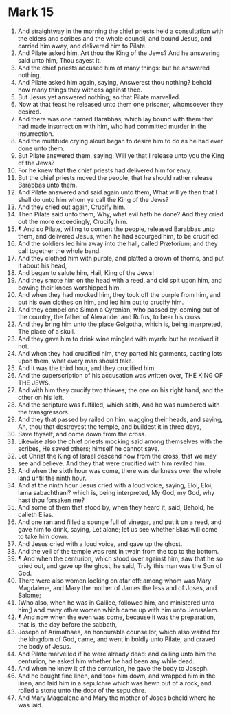 ﻿# Mark 15
1. And straightway in the morning the chief priests held a consultation with the elders and scribes and the whole council, and bound Jesus, and carried him away, and delivered him to Pilate. 
2. And Pilate asked him, Art thou the King of the Jews? And he answering said unto him, Thou sayest it. 
3. And the chief priests accused him of many things: but he answered nothing. 
4. And Pilate asked him again, saying, Answerest thou nothing? behold how many things they witness against thee. 
5. But Jesus yet answered nothing; so that Pilate marvelled. 
6. Now at that feast he released unto them one prisoner, whomsoever they desired. 
7. And there was one named Barabbas, which lay bound with them that had made insurrection with him, who had committed murder in the insurrection. 
8. And the multitude crying aloud began to desire him to do as he had ever done unto them. 
9. But Pilate answered them, saying, Will ye that I release unto you the King of the Jews? 
10. For he knew that the chief priests had delivered him for envy. 
11. But the chief priests moved the people, that he should rather release Barabbas unto them. 
12. And Pilate answered and said again unto them, What will ye then that I shall do unto him whom ye call the King of the Jews? 
13. And they cried out again, Crucify him. 
14. Then Pilate said unto them, Why, what evil hath he done? And they cried out the more exceedingly, Crucify him. 
15. ¶ And so Pilate, willing to content the people, released Barabbas unto them, and delivered Jesus, when he had scourged him, to be crucified. 
16. And the soldiers led him away into the hall, called Prætorium; and they call together the whole band. 
17. And they clothed him with purple, and platted a crown of thorns, and put it about his head, 
18. And began to salute him, Hail, King of the Jews! 
19. And they smote him on the head with a reed, and did spit upon him, and bowing their knees worshipped him. 
20. And when they had mocked him, they took off the purple from him, and put his own clothes on him, and led him out to crucify him. 
21. And they compel one Simon a Cyrenian, who passed by, coming out of the country, the father of Alexander and Rufus, to bear his cross. 
22. And they bring him unto the place Golgotha, which is, being interpreted, The place of a skull. 
23. And they gave him to drink wine mingled with myrrh: but he received it not. 
24. And when they had crucified him, they parted his garments, casting lots upon them, what every man should take. 
25. And it was the third hour, and they crucified him. 
26. And the superscription of his accusation was written over, THE KING OF THE JEWS. 
27. And with him they crucify two thieves; the one on his right hand, and the other on his left. 
28. And the scripture was fulfilled, which saith, And he was numbered with the transgressors. 
29. And they that passed by railed on him, wagging their heads, and saying, Ah, thou that destroyest the temple, and buildest it in three days, 
30. Save thyself, and come down from the cross. 
31. Likewise also the chief priests mocking said among themselves with the scribes, He saved others; himself he cannot save. 
32. Let Christ the King of Israel descend now from the cross, that we may see and believe. And they that were crucified with him reviled him. 
33. And when the sixth hour was come, there was darkness over the whole land until the ninth hour. 
34. And at the ninth hour Jesus cried with a loud voice, saying, Eloi, Eloi, lama sabachthani? which is, being interpreted, My God, my God, why hast thou forsaken me? 
35. And some of them that stood by, when they heard it, said, Behold, he calleth Elias. 
36. And one ran and filled a spunge full of vinegar, and put it on a reed, and gave him to drink, saying, Let alone; let us see whether Elias will come to take him down. 
37. And Jesus cried with a loud voice, and gave up the ghost. 
38. And the veil of the temple was rent in twain from the top to the bottom. 
39. ¶ And when the centurion, which stood over against him, saw that he so cried out, and gave up the ghost, he said, Truly this man was the Son of God. 
40. There were also women looking on afar off: among whom was Mary Magdalene, and Mary the mother of James the less and of Joses, and Salome; 
41. (Who also, when he was in Galilee, followed him, and ministered unto him;) and many other women which came up with him unto Jerusalem. 
42. ¶ And now when the even was come, because it was the preparation, that is, the day before the sabbath, 
43. Joseph of Arimathaea, an honourable counsellor, which also waited for the kingdom of God, came, and went in boldly unto Pilate, and craved the body of Jesus. 
44. And Pilate marvelled if he were already dead: and calling unto him the centurion, he asked him whether he had been any while dead. 
45. And when he knew it of the centurion, he gave the body to Joseph. 
46. And he bought fine linen, and took him down, and wrapped him in the linen, and laid him in a sepulchre which was hewn out of a rock, and rolled a stone unto the door of the sepulchre. 
47. And Mary Magdalene and Mary the mother of Joses beheld where he was laid. 
